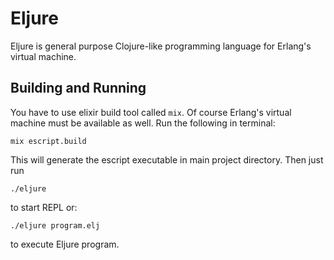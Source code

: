 # Eljure

Eljure is general purpose Clojure-like programming language for Erlang's virtual machine.


## Building and Running

  You have to use elixir build tool called `mix`. Of course Erlang's virtual machine must be available as well.
  Run the following in terminal:

    mix escript.build

  This will generate the escript executable in main project directory. Then just run

    ./eljure

  to start REPL or:

    ./eljure program.elj

  to execute Eljure program.
